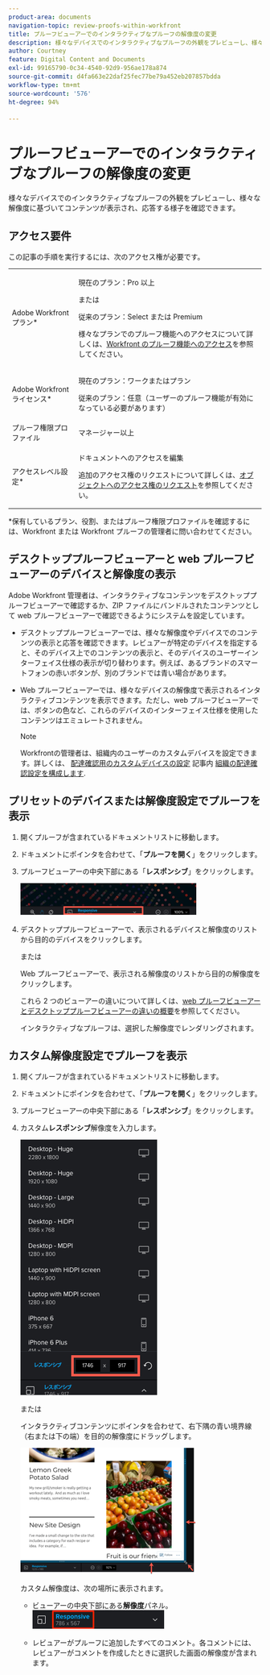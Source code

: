 ```yaml
---
product-area: documents
navigation-topic: review-proofs-within-workfront
title: プルーフビューアーでのインタラクティブなプルーフの解像度の変更
description: 様々なデバイスでのインタラクティブなプルーフの外観をプレビューし、様々な解像度に基づいてコンテンツが表示され、応答する様子を確認できます。
author: Courtney
feature: Digital Content and Documents
exl-id: 99165790-0c34-4540-92d9-956ae178a874
source-git-commit: d4fa663e22daf25fec77be79a452eb207857bdda
workflow-type: tm+mt
source-wordcount: '576'
ht-degree: 94%

---
```


# プルーフビューアーでのインタラクティブなプルーフの解像度の変更

様々なデバイスでのインタラクティブなプルーフの外観をプレビューし、様々な解像度に基づいてコンテンツが表示され、応答する様子を確認できます。

## アクセス要件

この記事の手順を実行するには、次のアクセス権が必要です。

<table style="table-layout:auto"> 
 <col> 
 <col> 
 <tbody> 
  <tr> 
   <td role="rowheader">Adobe Workfront プラン*</td> 
   <td> <p>現在のプラン：Pro 以上</p> <p>または</p> <p>従来のプラン：Select または Premium</p> <p>様々なプランでのプルーフ機能へのアクセスについて詳しくは、<a href="/help/quicksilver/administration-and-setup/manage-workfront/configure-proofing/access-to-proofing-functionality.md" class="MCXref xref">Workfront のプルーフ機能へのアクセス</a>を参照してください。</p> </td> 
  </tr> 
  <tr> 
   <td role="rowheader">Adobe Workfront ライセンス*</td> 
   <td> <p>現在のプラン：ワークまたはプラン</p> <p>従来のプラン：任意（ユーザーのプルーフ機能が有効になっている必要があります）</p> </td> 
  </tr> 
  <tr> 
   <td role="rowheader">プルーフ権限プロファイル </td> 
   <td>マネージャー以上</td> 
  </tr> 
  <tr> 
   <td role="rowheader">アクセスレベル設定*</td> 
   <td> <p>ドキュメントへのアクセスを編集</p> <p>追加のアクセス権のリクエストについて詳しくは、<a href="../../../../workfront-basics/grant-and-request-access-to-objects/request-access.md" class="MCXref xref">オブジェクトへのアクセス権のリクエスト</a>を参照してください。</p> </td> 
  </tr> 
 </tbody> 
</table>

&#42;保有しているプラン、役割、またはプルーフ権限プロファイルを確認するには、Workfront または Workfront プルーフの管理者に問い合わせてください。

## デスクトッププルーフビューアーと web プルーフビューアーのデバイスと解像度の表示

Adobe Workfront 管理者は、インタラクティブなコンテンツをデスクトッププルーフビューアーで確認するか、ZIP ファイルにバンドルされたコンテンツとして web プルーフビューアーで確認できるようにシステムを設定しています。

* デスクトッププルーフビューアーでは、様々な解像度やデバイスでのコンテンツの表示と応答を確認できます。レビュアーが特定のデバイスを指定すると、そのデバイス上でのコンテンツの表示と、そのデバイスのユーザーインターフェイス仕様の表示が切り替わります。例えば、あるブランドのスマートフォンの赤いボタンが、別のブランドでは青い場合があります。

* Web プルーフビューアーでは、様々なデバイスの解像度で表示されるインタラクティブコンテンツを表示できます。ただし、web プルーフビューアーでは、ボタンの色など、これらのデバイスのインターフェイス仕様を使用したコンテンツはエミュレートされません。

  >[!NOTE]
  >
  >Workfrontの管理者は、組織内のユーザーのカスタムデバイスを設定できます。詳しくは、 [配達確認用のカスタムデバイスの設定](/help/quicksilver/administration-and-setup/manage-workfront/configure-proofing/configure-proofing-organization.md#configure-custom-devices-for-proofs) 記事内 [組織の配達確認設定を構成します](/help/quicksilver/administration-and-setup/manage-workfront/configure-proofing/configure-proofing-organization.md).

## プリセットのデバイスまたは解像度設定でプルーフを表示

1. 開くプルーフが含まれているドキュメントリストに移動します。
1. ドキュメントにポインタを合わせて、「**プルーフを開く**」をクリックします。
1. プルーフビューアーの中央下部にある「**レスポンシブ**」をクリックします。

   ![Resolution_option_in_DPV.png](assets/resolution-option-in-dpv-350x64.png)

1. デスクトッププルーフビューアーで、表示されるデバイスと解像度のリストから目的のデバイスをクリックします。

   または

   Web プルーフビューアーで、表示される解像度のリストから目的の解像度をクリックします。

   これら 2 つのビューアーの違いについて詳しくは、[web プルーフビューアーとデスクトッププルーフビューアーの違いの概要](../../../../review-and-approve-work/proofing/proofing-overview/understand-differences-between-web-viewer.md)を参照してください。

   インタラクティブなプルーフは、選択した解像度でレンダリングされます。

## カスタム解像度設定でプルーフを表示

1. 開くプルーフが含まれているドキュメントリストに移動します。
1. ドキュメントにポインタを合わせて、「**プルーフを開く**」をクリックします。
1. プルーフビューアーの中央下部にある「**レスポンシブ**」をクリックします。
1. カスタム&#x200B;**レスポンシブ**&#x200B;解像度を入力します。

   ![Type_a_custom_resolution_DPV.png](assets/type-a-custom-resolution-dpv.png)

   または

   インタラクティブコンテンツにポインタを合わせて、右下隅の青い境界線（右または下の端）を目的の解像度にドラッグします。

   ![Drag_blue_edges_for_resolution.png](assets/drag-blue-edges-for-resolution-350x251.png)

   カスタム解像度は、次の場所に表示されます。

   * ビューアーの中央下部にある&#x200B;**解像度**&#x200B;パネル。\
     ![Screenshot_2018-05-15_10-27-54.png](assets/screenshot-2018-05-15-10-27-54.png)

   * レビュアーがプルーフに追加したすべてのコメント。各コメントには、レビュアーがコメントを作成したときに選択した画面の解像度が含まれます。
